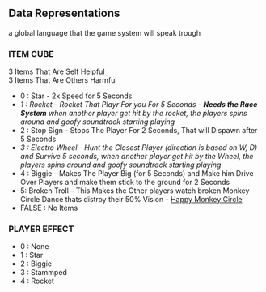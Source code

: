## Data Representations
a global language that the game system will speak trough
### ITEM CUBE
 
3 Items That Are Self Helpful\
3 Items That Are Others Harmful

- 0 : Star - 2x Speed for 5 Seconds
- *1 : Rocket - Rocket That Playr For you For 5 Seconds - **Needs the Race System** when another player get hit by the rocket, the players spins around and goofy soundtrack starting playing*
- 2 : Stop Sign - Stops The Player For 2 Seconds, That will Dispawn after 5 Seconds
- *3 : Electro Wheel - Hunt the Closest Player (direction is based on W, D) and Survive 5 seconds, when another player get hit by the Wheel, the players spins around and goofy soundtrack starting playing*
- 4 : Biggie - Makes The Player Big (for 5 Seconds) and Make him Drive Over Players and make them stick to the ground for 2 Seconds
- 5: Broken Troll - This Makes the Other players watch broken Monkey Circle Dance thats distroy their 50% Vision - [Happy Monkey Circle](https://youtu.be/4-UbHw8eDzM?si=93JQVF_O7M8083A_&t=9643)
- FALSE : No Items

### PLAYER EFFECT
- 0 : None
- 1 : Star
- 2 : Biggie
- 3 : Stammped
- 4 : Rocket